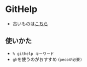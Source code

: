 <h1>GitHelp</h1>

<ul>
  <li>古いものは<a href="https://github.com/masui/GitHelp_old">こちら</a></li>
</ul>

<h2>使いかた</h2>

<ul>
  <li><code>% githelp キーワード</code></li>
  <li><code>gh</code>を使うのがおすすめ (<code>peco</cod>が必要)</li>
</ul>
